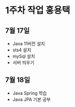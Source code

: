 1주차 작업 홍용택
===
7월 17일
---

- Java 11버전 설치
- sts4 설치 
- mySql 설치
- 서버 띄우기

7월 18일
---

- Java Spring 학습
- Java JPA 기본 공부 
